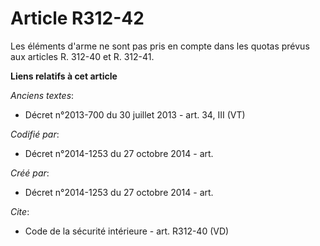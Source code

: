 # Article R312-42

Les éléments d'arme ne sont pas pris en compte dans les quotas prévus aux articles R. 312-40 et R. 312-41.

**Liens relatifs à cet article**

_Anciens textes_:

  - Décret n°2013-700 du 30 juillet 2013 - art. 34, III (VT)

_Codifié par_:

  - Décret n°2014-1253 du 27 octobre 2014 - art.

_Créé par_:

  - Décret n°2014-1253 du 27 octobre 2014 - art.

_Cite_:

  - Code de la sécurité intérieure - art. R312-40 (VD)
